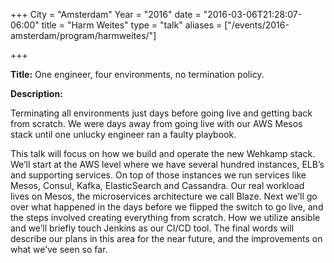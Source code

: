 +++
City = "Amsterdam"
Year = "2016"
date = "2016-03-06T21:28:07-06:00"
title = "Harm Weites"
type = "talk"
aliases = ["/events/2016-amsterdam/program/harmweites/"]

+++

<div class="span-15  ">
  <div class="span-15  last ">
  <p><strong>Title:</strong>
One engineer, four environments, no termination policy.
</p>

<p><strong>Description:</strong></p>

<p>Terminating all environments just days before going live and getting back from scratch. We were days away from going live with our AWS Mesos stack until one unlucky engineer ran a faulty playbook.</p>

<p>This talk will focus on how we build and operate the new Wehkamp stack. We’ll start at the AWS level where we have several hundred instances, ELB’s and supporting services. On top of those instances we run services like Mesos, Consul, Kafka, ElasticSearch and Cassandra. Our real workload lives on Mesos, the microservices architecture we call Blaze. Next we’ll go over what happened in the days before we flipped the switch to go live, and the steps involved creating everything from scratch. How we utilize ansible and we’ll briefly touch Jenkins as our CI/CD tool. The final words will describe our plans in this area for the near future, and the improvements on what we’ve seen so far.</p>

  </div>
</div>
